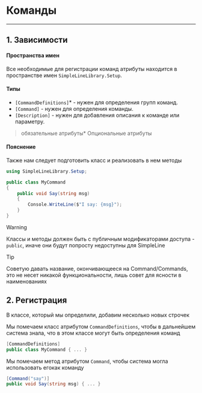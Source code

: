 # Команды
___

## 1. Зависимости


#### Пространства имен

Все необходимые для регистрации команд атрибуты находится в пространстве имен ``SimpleLineLibrary.Setup``. 

#### Типы


- ``[CommandDefinitions]``* - нужен для определения групп команд.
- ``[Command]`` - нужен для определения команды. 
- ``[Description]`` - нужен для добавления описания к команде или параметру. 

> обязательные атрибуты*
Опциональные атрибуты


#### Пояснение


Также нам следует подготовить класс и реализовать в нем методы
```csharp
using SimpleLineLibrary.Setup;

public class MyCommand
{
    public void Say(string msg)
    {
        Console.WriteLine($"I say: {msg}");
    }
}
```

> [!WARNING]
> Классы и методы должен быть с публичным модификаторами доступа - ``public``, иначе они будут попросту недоступны для SimpleLine

> [!TIP]
> Советую давать название, окончивающееся на Command/Commands, это не несет никакой функциональности, лишь совет для ясности в наименованиях 


## 2. Регистрация

В классе, который мы определили, добавим несколько новых строчек

Мы помечаем класс атрибутом ``CommandDefinitions``, чтобы в дальнейшем система знала, что в этом классе могут быть определения команд
```csharp
[CommandDefinitions]
public class MyCommand { ... }
```

Мы помечаем метод атрибутом ``Command``, чтобы система могла использовать егокак команду
```csharp 
[Command("say")]
public void Say(string msg) { ... }
```
